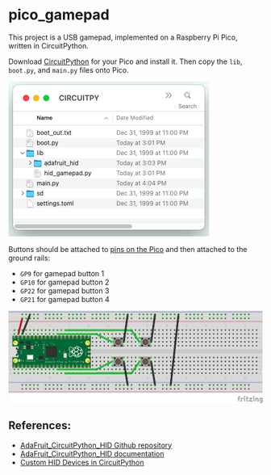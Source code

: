 # pico_gamepad

This project is a USB gamepad, implemented on a Raspberry Pi Pico, written in CircuitPython.

Download [CircuitPython](https://circuitpython.org/downloads) for your Pico and install it. Then copy the `lib`, `boot.py`, and `main.py` files onto Pico.

![files](./img/files_on_pico.png)

Buttons should be attached to [pins on the Pico](./img/pico_pinouts.png) and then attached to the ground rails:
* `GP9` for gamepad button 1
* `GP10` for gamepad button 2
* `GP22` for gamepad button 3
* `GP21` for gamepad button 4

![Breadboard setup](./img/Gamepad_bb.png)

## References:
* [AdaFruit_CircuitPython_HID Github repository](https://github.com/adafruit/Adafruit_CircuitPython_HID/tree/main)
* [AdaFruit_CircuitPython_HID documentation](https://docs.circuitpython.org/projects/hid/en/latest/)
* [Custom HID Devices in CircuitPython](https://learn.adafruit.com/custom-hid-devices-in-circuitpython)
